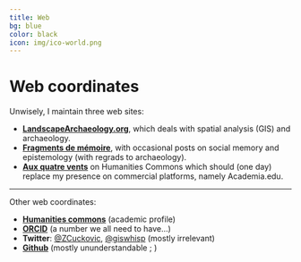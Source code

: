 ```yaml
---
title: Web
bg: blue
color: black 
icon: img/ico-world.png
---
```

# Web coordinates

Unwisely, I maintain three web sites:

- [**LandscapeArchaeology.org**](https://landscapearchaeology.org), which deals with spatial analysis (GIS) and archaeology.
- [**Fragments de mémoire**](https://fragments.hypotheses.org), with occasional posts on social memory and epistemology (with regrads to archaeology).
- [**Aux quatre vents**](https://zoran.hcommons.org) on Humanities Commons which should (one day) replace my presence on commercial platforms, namely Academia.edu.

---------------------------

Other web coordinates:

- [**Humanities commons**](https://hcommons.org/members/zoran/) (academic profile)
- [**ORCID**](https://orcid.org/0000-0001-7626-4086) (a number we all need to have...)
- **Twitter**: [@ZCuckovic](https://twitter.com/ZCuckovic), [@giswhisp](https://twitter.com/giswhisp) (mostly irrelevant)
- [**Github**](https://github.com/zoran-cuckovic) (mostly ununderstandable ; )

              

